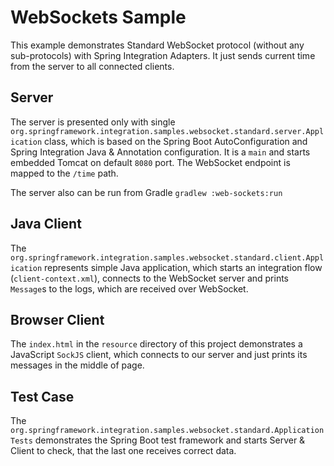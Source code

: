 WebSockets Sample
==============

This example demonstrates Standard WebSocket protocol (without any sub-protocols) with Spring Integration Adapters.
It just sends current time from the server to all connected clients.

## Server

The server is presented only with single `org.springframework.integration.samples.websocket.standard.server.Application`
class, which is based on the Spring Boot AutoConfiguration and Spring Integration Java & Annotation configuration.
It is a `main` and starts embedded Tomcat on default `8080` port. The WebSocket endpoint is mapped to the `/time` path.

The server also can be run from Gradle `gradlew :web-sockets:run`

## Java Client

The `org.springframework.integration.samples.websocket.standard.client.Application` represents simple Java application,
 which starts an integration flow (`client-context.xml`), connects to the WebSocket server and prints `Message`s to the 
 logs, which are received over WebSocket.
   
## Browser Client
   
The `index.html` in the `resource` directory of this project demonstrates a JavaScript `SockJS` client, which connects
to our server and just prints its messages in the middle of page.
 
## Test Case

The `org.springframework.integration.samples.websocket.standard.ApplicationTests` demonstrates the Spring Boot test 
framework and starts Server & Client to check, that the last one receives correct data.

